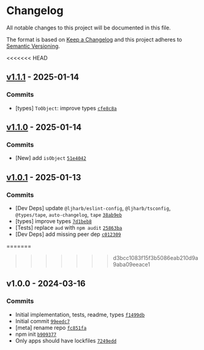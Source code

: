 # Changelog

All notable changes to this project will be documented in this file.

The format is based on [Keep a Changelog](https://keepachangelog.com/en/1.0.0/)
and this project adheres to [Semantic Versioning](https://semver.org/spec/v2.0.0.html).

<<<<<<< HEAD
## [v1.1.1](https://github.com/ljharb/es-object-atoms/compare/v1.1.0...v1.1.1) - 2025-01-14

### Commits

- [types] `ToObject`: improve types [`cfe8c8a`](https://github.com/ljharb/es-object-atoms/commit/cfe8c8a105c44820cb22e26f62d12ef0ad9715c8)

## [v1.1.0](https://github.com/ljharb/es-object-atoms/compare/v1.0.1...v1.1.0) - 2025-01-14

### Commits

- [New] add `isObject` [`51e4042`](https://github.com/ljharb/es-object-atoms/commit/51e4042df722eb3165f40dc5f4bf33d0197ecb07)

## [v1.0.1](https://github.com/ljharb/es-object-atoms/compare/v1.0.0...v1.0.1) - 2025-01-13

### Commits

- [Dev Deps] update `@ljharb/eslint-config`, `@ljharb/tsconfig`, `@types/tape`, `auto-changelog`, `tape` [`38ab9eb`](https://github.com/ljharb/es-object-atoms/commit/38ab9eb00b62c2f4668644f5e513d9b414ebd595)
- [types] improve types [`7d1beb8`](https://github.com/ljharb/es-object-atoms/commit/7d1beb887958b78b6a728a210a1c8370ab7e2aa1)
- [Tests] replace `aud` with `npm audit` [`25863ba`](https://github.com/ljharb/es-object-atoms/commit/25863baf99178f1d1ad33d1120498db28631907e)
- [Dev Deps] add missing peer dep [`c012309`](https://github.com/ljharb/es-object-atoms/commit/c0123091287e6132d6f4240496340c427433df28)

=======
>>>>>>> d3bcc1083f15f3b5086eab210d9a9aba09eeace1
## v1.0.0 - 2024-03-16

### Commits

- Initial implementation, tests, readme, types [`f1499db`](https://github.com/ljharb/es-object-atoms/commit/f1499db7d3e1741e64979c61d645ab3137705e82)
- Initial commit [`99eedc7`](https://github.com/ljharb/es-object-atoms/commit/99eedc7b5fde38a50a28d3c8b724706e3e4c5f6a)
- [meta] rename repo [`fc851fa`](https://github.com/ljharb/es-object-atoms/commit/fc851fa70616d2d182aaf0bd02c2ed7084dea8fa)
- npm init [`b909377`](https://github.com/ljharb/es-object-atoms/commit/b909377c50049bd0ec575562d20b0f9ebae8947f)
- Only apps should have lockfiles [`7249edd`](https://github.com/ljharb/es-object-atoms/commit/7249edd2178c1b9ddfc66ffcc6d07fdf0d28efc1)
